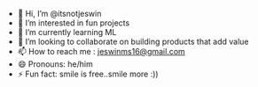 - 👋 Hi, I’m @itsnotjeswin
- 👀 I’m interested in fun projects
- 🌱 I’m currently learning ML
- 💞️ I’m looking to collaborate on building products that add value
- 📫 How to reach me : jeswinms16@gmail.com
- 😄 Pronouns: he/him
- ⚡ Fun fact: smile is free..smile more :))

<!---
itsnotjeswin/itsnotjeswin is a ✨ special ✨ repository because its `README.md` (this file) appears on your GitHub profile.
You can click the Preview link to take a look at your changes.
--->
